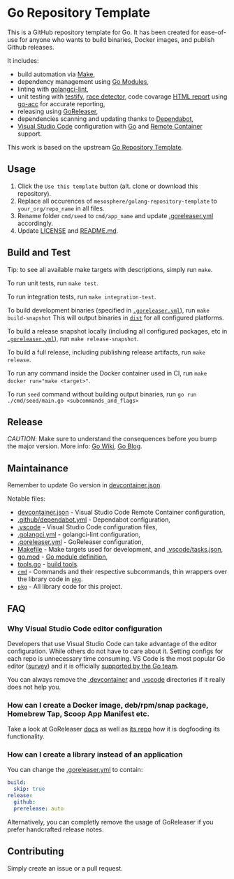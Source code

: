 # Go Repository Template

This is a GitHub repository template for Go. It has been created for ease-of-use for anyone who wants to build binaries, Docker images, and publish Github releases.

It includes:

- build automation via [Make](https://www.gnu.org/software/make),
- dependency management using [Go Modules](https://github.com/golang/go/wiki/Modules),
- linting with [golangci-lint](https://github.com/golangci/golangci-lint),
- unit testing with [testify](https://github.com/stretchr/testify), [race detector](https://blog.golang.org/race-detector), code covarage [HTML report](https://blog.golang.org/cover) using [go-acc](https://github.com/ory/go-acc) for accurate reporting,
- releasing using [GoReleaser](https://github.com/goreleaser/goreleaser),
- dependencies scanning and updating thanks to [Dependabot](https://dependabot.com),
- [Visual Studio Code](https://code.visualstudio.com) configuration with [Go](https://code.visualstudio.com/docs/languages/go) and [Remote Container](https://code.visualstudio.com/docs/remote/containers) support.

This work is based on the upstream [Go Repository Template](https://github.com/golang-templates/seed).

## Usage

1. Click the `Use this template` button (alt. clone or download this repository).
1. Replace all occurences of `mesosphere/golang-repository-template` to `your_org/repo_name` in all files.
1. Rename folder `cmd/seed` to `cmd/app_name` and update [.goreleaser.yml](.goreleaser.yml) accordingly.
1. Update [LICENSE](LICENSE) and [README.md](README.md).

## Build and Test

Tip: to see all available make targets with descriptions, simply run `make`.

To run unit tests, run `make test`.

To run integration tests, run `make integration-test`.

To build development binaries (specified in [`.goreleaser.yml`](.goreleaser.yml)), run `make build-snapshot` This will output binaries in [`dist`](dist) for all configured platforms.

To build a release snapshot locally (including all configured packages, etc in [`.goreleaser.yml`](.goreleaser.yml)), run `make release-snapshot`.

To build a full release, including publishing release artifacts, run `make release`.

To run any command inside the Docker container used in CI, run `make docker run="make <target>"`.

To run `seed` command without building output binaries, run `go run ./cmd/seed/main.go <subcommands_and_flags>`

## Release

_CAUTION_: Make sure to understand the consequences before you bump the major version. More info: [Go Wiki](https://github.com/golang/go/wiki/Modules#releasing-modules-v2-or-higher), [Go Blog](https://blog.golang.org/v2-go-modules).

## Maintainance

Remember to update Go version in [devcontainer.json](.devcontainer/devcontainer.json).

Notable files:
- [devcontainer.json](.devcontainer/devcontainer.json) - Visual Studio Code Remote Container configuration,
- [.github/dependabot.yml](.github/dependabot.yml) - Dependabot configuration,
- [.vscode](.vscode) - Visual Studio Code configuration files,
- [.golangci.yml](.golangci.yml) - golangci-lint configuration,
- [.goreleaser.yml](.goreleaser.yml) - GoReleaser configuration,
- [Makefile](Makefile) - Make targets used for development, and [.vscode/tasks.json](.vscode/tasks.json),
- [go.mod](go.mod) - [Go module definition](https://github.com/golang/go/wiki/Modules#gomod),
- [tools.go](tools.go) - [build tools](https://github.com/golang/go/wiki/Modules#how-can-i-track-tool-dependencies-for-a-module).
- [`cmd`](cmd) - Commands and their respective subcommands, thin wrappers over the library code in [`pkg`](pkg).
- [`pkg`](pkg) - All library code for this project.

## FAQ

### Why Visual Studio Code editor configuration

Developers that use Visual Studio Code can take advantage of the editor configuration. While others do not have to care about it. Setting configs for each repo is unnecessary time consuming. VS Code is the most popular Go editor ([survey](https://blog.golang.org/survey2019-results)) and it is officially [supported by the Go team](https://blog.golang.org/vscode-go).

You can always remove the [.devcontainer](.devcontainer) and [.vscode](.vscode) directories if it really does not help you.

### How can I create a Docker image, deb/rpm/snap package, Homebrew Tap, Scoop App Manifest etc.

Take a look at GoReleaser [docs](https://goreleaser.com/customization/) as well as [its repo](https://github.com/goreleaser/goreleaser/) how it is dogfooding its functionality.

### How can I create a library instead of an application

You can change the [.goreleaser.yml](.goreleaser.yml) to contain:

```yaml
build:
  skip: true
release:
  github:
  prerelease: auto
```

Alternatively, you can completly remove the usage of GoReleaser if you prefer handcrafted release notes.

## Contributing

Simply create an issue or a pull request.

